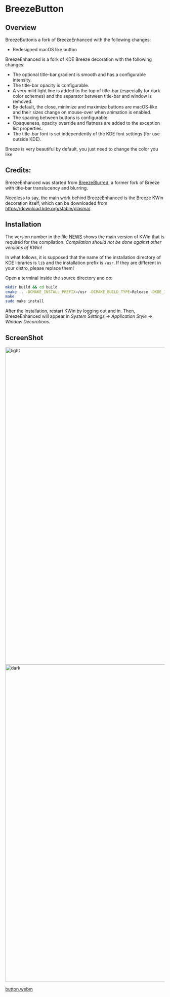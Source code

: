 # BreezeButton

## Overview
BreezeButtonis a fork of BreezeEnhanced with the following changes:

 * Redesigned macOS like button

BreezeEnhanced is a fork of KDE Breeze decoration with the following changes:

 * The optional title-bar gradient is smooth and has a configurable intensity.
 * The title-bar opacity is configurable.
 * A very mild light line is added to the top of title-bar (especially for dark color schemes) and the separator between title-bar and window is removed.
 * By default, the close, minimize and maximize buttons are macOS-like and their sizes change on mouse-over when animation is enabled.
 * The spacing between buttons is configurable.
 * Opaqueness, opacity override and flatness are added to the exception list properties.
 * The title-bar font is set independently of the KDE font settings (for use outside KDE).

Breeze is very beautiful by default, you just need to change the color you like

## Credits:

BreezeEnhanced was started from [BreezeBlurred](https://github.com/alex47/BreezeBlurred), a former fork of Breeze with title-bar translucency and blurring.

Needless to say, the main work behind BreezeEnhanced is the Breeze KWin decoration itself, which can be downloaded from <https://download.kde.org/stable/plasma/>.

## Installation

The version number in the file [NEWS](NEWS) shows the main version of KWin that is required for the compilation. *Compilation should not be done against other versions of KWin!*

In what follows, it is supposed that the name of the installation directory of KDE libraries is `lib` and the installation prefix is `/usr`. If they are different in your distro, please replace them!

Open a terminal inside the source directory and do:
```sh
mkdir build && cd build
cmake .. -DCMAKE_INSTALL_PREFIX=/usr -DCMAKE_BUILD_TYPE=Release -DKDE_INSTALL_LIBDIR=lib -DBUILD_TESTING=OFF -DKDE_INSTALL_USE_QT_SYS_PATHS=ON
make
sudo make install
```
After the installation, restart KWin by logging out and in. Then, BreezeEnhanced will appear in *System Settings &rarr; Application Style &rarr; Window Decorations*.


## ScreenShot
<img width="858" height="1002" alt="light" src="https://github.com/user-attachments/assets/d5f51d63-ef7b-4b99-b481-96864f374de5" />


<img width="858" height="1002" alt="dark" src="https://github.com/user-attachments/assets/e7e238d2-331c-4e2b-b2be-585fcf653c88" />


[button.webm](https://github.com/user-attachments/assets/484131a7-6521-4f39-9a40-dc8bca3835d3)


